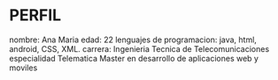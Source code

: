 PERFIL
==================
nombre: Ana Maria
edad: 22
lenguajes de programacion: java, html, android, CSS, XML.
carrera: Ingenieria Tecnica de Telecomunicaciones especialidad Telematica
		 Master en desarrollo de aplicaciones web y moviles